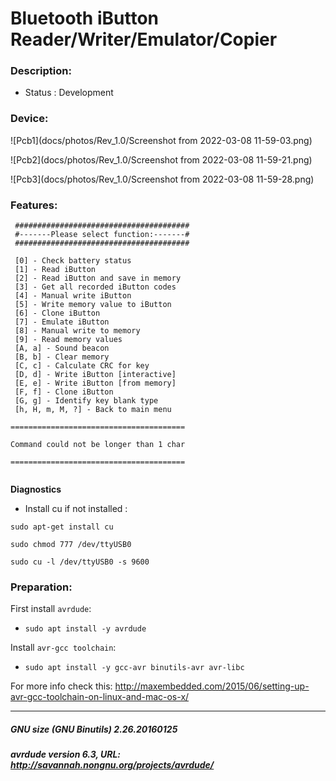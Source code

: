 # Bluetooth iButton Reader/Writer/Emulator/Copier

### Description:

- Status : Development

### Device:

![Pcb1](docs/photos/Rev_1.0/Screenshot from 2022-03-08 11-59-03.png) <!-- .element height="50%" width="50%" -->

![Pcb2](docs/photos/Rev_1.0/Screenshot from 2022-03-08 11-59-21.png) <!-- .element height="50%" width="50%" -->

![Pcb3](docs/photos/Rev_1.0/Screenshot from 2022-03-08 11-59-28.png) <!-- .element height="50%" width="50%" -->

### Features:

```
 ####################################### 
 #-------Please select function:-------# 
 ####################################### 

 [0] - Check battery status 
 [1] - Read iButton 
 [2] - Read iButton and save in memory 
 [3] - Get all recorded iButton codes 
 [4] - Manual write iButton 
 [5] - Write memory value to iButton 
 [6] - Clone iButton 
 [7] - Emulate iButton
 [8] - Manual write to memory 
 [9] - Read memory values 
 [A, a] - Sound beacon 
 [B, b] - Clear memory
 [C, c] - Calculate CRC for key
 [D, d] - Write iButton [interactive]
 [E, e] - Write iButton [from memory]
 [F, f] - Clone iButton
 [G, g] - Identify key blank type
 [h, H, m, M, ?] - Back to main menu 

======================================= 

Command could not be longer than 1 char 

=======================================
 
```


**Diagnostics**

- Install cu if not installed :
 
`sudo apt-get install cu`

`sudo chmod 777 /dev/ttyUSB0`
 
`sudo cu -l /dev/ttyUSB0 -s 9600`


### Preparation:

First install `avrdude`:
- `sudo apt install -y avrdude`

Install `avr-gcc toolchain`:
- `sudo apt install -y gcc-avr binutils-avr avr-libc`

For more info check this: http://maxembedded.com/2015/06/setting-up-avr-gcc-toolchain-on-linux-and-mac-os-x/

----------------------------------------------------------------------------------------------------
##### GNU size (GNU Binutils) 2.26.20160125
##### avrdude version 6.3, URL: <http://savannah.nongnu.org/projects/avrdude/>
